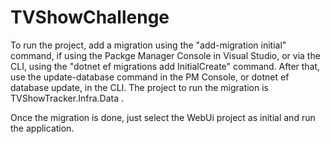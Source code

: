 # TVShowChallenge

To run the project, add a migration using the "add-migration initial" command, if using the Packge Manager Console in Visual Studio, or via the CLI, using the "dotnet ef migrations add InitialCreate" command.
After that, use the update-database command in the PM Console, or dotnet ef database update, in the CLI. The project to run the migration is TVShowTracker.Infra.Data .

Once the migration is done, just select the WebUi project as initial and run the application.